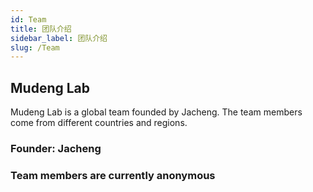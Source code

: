 ```yaml
---
id: Team
title: 团队介绍
sidebar_label: 团队介绍
slug: /Team
---
```


## Mudeng Lab
Mudeng Lab is a global team founded by Jacheng. The team members come from different countries and regions.

###  Founder: Jacheng
###  Team members are currently anonymous